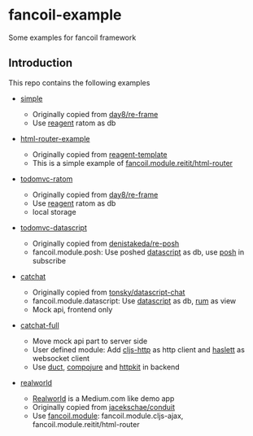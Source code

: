 # fancoil-example

Some examples for fancoil framework

## Introduction

This repo contains the following examples

- [simple] 
    - Originally copied from [day8/re-frame]
    - Use [reagent] ratom as db

- [html-router-example]
	- Originally copied from [reagent-template]
	- This is a simple example of [fancoil.module.reitit/html-router]

- [todomvc-ratom]
	- Originally copied from [day8/re-frame]
	- Use [reagent] ratom as db
	- local storage

- [todomvc-datascript]
	- Originally copied from [denistakeda/re-posh]
	- fancoil.module.posh: Use poshed [datascript] as db, use [posh] in subscribe

- [catchat]
	- Originally copied from [tonsky/datascript-chat]
	- fancoil.module.datascript: Use [datascript] as db, [rum] as view
    - Mock api, frontend only

- [catchat-full]
	- Move mock api part to server side
	- User defined module: Add [cljs-http] as http client and [haslett] as websocket client
	- Use [duct], [compojure] and [httpkit] in backend

- [realworld]
	- [Realworld] is a Medium.com like demo app
	- Originally copied from [jacekschae/conduit]
	- Use [fancoil.module]: fancoil.module.cljs-ajax, fancoil.module.reitit/html-router


[html-router-example]:https://github.com/itarck/fancoil-example/tree/main/html_router_example
[reagent-template]:https://github.com/reagent-project/reagent-template
[fancoil.module.reitit/html-router]:https://github.com/itarck/fancoil.module/tree/main/src/main/fancoil/module

[realworld]:https://github.com/itarck/fancoil-example/tree/main/realworld
[Realworld]:https://github.com/gothinkster/realworld
[jacekschae/conduit]:https://github.com/jacekschae/conduit
[fancoil.module]:https://github.com/itarck/fancoil.module/tree/main/src/main/fancoil/module

[day8/re-frame]:https://github.com/day8/re-frame/tree/master/examples
[denistakeda/re-posh]:https://github.com/denistakeda/re-posh/tree/master/examples/todomvc
[tonsky/datascript-chat]:https://github.com/tonsky/datascript-chat
[reagent]:https://github.com/reagent-project/reagent
[posh]:https://github.com/denistakeda/posh
[datascript]:https://github.com/tonsky/datascript
[rum]:https://github.com/tonsky/rum
[cljs-http]:https://github.com/r0man/cljs-http
[haslett]:https://github.com/weavejester/haslett
[duct]:https://github.com/duct-framework/duct
[compojure]:https://github.com/weavejester/compojure
[httpkit]:https://github.com/http-kit/http-kit
[simple]:https://github.com/itarck/fancoil-example/tree/main/simple
[todomvc-ratom]:https://github.com/itarck/fancoil-example/tree/main/todomvc-ratom
[todomvc-datascript]:https://github.com/itarck/fancoil-example/tree/main/todomvc-datascript
[catchat]:https://github.com/itarck/fancoil-example/tree/main/catchat
[catchat-full]:https://github.com/itarck/fancoil-example/tree/main/catchat-full